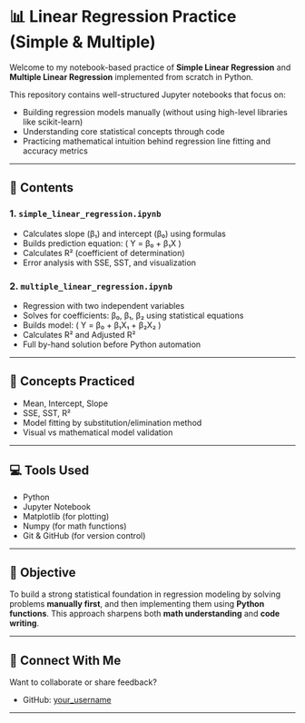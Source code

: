 # 📊 Linear Regression Practice (Simple & Multiple)

Welcome to my notebook-based practice of **Simple Linear Regression** and **Multiple Linear Regression** implemented from scratch in Python.

This repository contains well-structured Jupyter notebooks that focus on:

- Building regression models manually (without using high-level libraries like scikit-learn)
- Understanding core statistical concepts through code
- Practicing mathematical intuition behind regression line fitting and accuracy metrics

---

## 📘 Contents

### 1. `simple_linear_regression.ipynb`
- Calculates slope (β₁) and intercept (β₀) using formulas
- Builds prediction equation: \( Y = β₀ + β₁X \)
- Calculates R² (coefficient of determination)
- Error analysis with SSE, SST, and visualization

### 2. `multiple_linear_regression.ipynb`
- Regression with two independent variables
- Solves for coefficients: β₀, β₁, β₂ using statistical equations
- Builds model: \( Y = β₀ + β₁X₁ + β₂X₂ \)
- Calculates R² and Adjusted R²
- Full by-hand solution before Python automation

---

## 🧠 Concepts Practiced

- Mean, Intercept, Slope
- SSE, SST, R²
- Model fitting by substitution/elimination method
- Visual vs mathematical model validation

---

## 💻 Tools Used

- Python
- Jupyter Notebook
- Matplotlib (for plotting)
- Numpy (for math functions)
- Git & GitHub (for version control)

---

## 📌 Objective

To build a strong statistical foundation in regression modeling by solving problems **manually first**, and then implementing them using **Python functions**. This approach sharpens both **math understanding** and **code writing**.

---

## 🤝 Connect With Me

Want to collaborate or share feedback?

- GitHub: [your_username](https://github.com/your_username)

---



